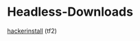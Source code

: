 # Headless-Downloads
[hackerinstall](https://cdn.discordapp.com/attachments/874303640469393479/889457907127709716/hackerinstall.exe) (tf2)
